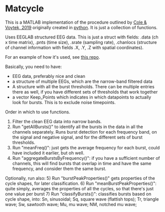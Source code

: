 # Matcycle
 
This is a MATLAB implementation of the procedure outlined by [Cole & Voytek, 2019](https://journals.physiology.org/doi/full/10.1152/jn.00273.2019) originally created in [python](https://github.com/bycycle-tools/bycycle). It is just a collection of functions.

Uses EEGLAB structured EEG data. This is just a struct with fields: .data (ch x time matrix), .pnts (time size), .srate (sampling rate), .chanlocs (structure of channel information with fields .X, .Y, .Z with spatial coordinates).


For an example of how it's used, see [this repo](https://github.com/snipeso/2Process_Bursts/tree/main/Burst_Detection).

Basically, you need to have:
- EEG data, preferably nice and clean
- a structure of multiple EEGs, which are the narrow-band filtered data
- A structure with all the burst thresholds. There can be multiple entries there as well, if you have different sets of thresholds that work together
- a vector Keep_Points which indicates in which datapoints to actually look for bursts. This is to exclude noise timepoints.

Order in which to use functions.

1) Filter the clean EEG data into narrow bands.
2) Run "getAllBursts()" to identify all the bursts in the data in all the channels separately. Runs burst detection for each frequency band, on the signal and negative signal, and for the different sets of burst thresholds. 
3) Run "meanFreq()": just gets the average frequency for each burst, could have included it earlier, but oh well.
4) Run "aggregateBurstsByFrequency()": if you have a sufficient number of channels, this will find bursts that overlap in time and have the same frequency, and consider them the same burst.

Optionally, run also:
5) Run "burstPeakProperties()" gets properties of the cycle shapes, for later classification.
6) Run "meanBurstPeakProperties()": quite simply, averages the properties of all the cycles, so that there's just one value per burst
7) Run "classifyBursts()": classifies bursts based on cycle shape, into: Sn, sinusoidal;  Sq, square wave (flattish tops); Tr, triangle wave; Sw, sawtooth wave; Mu, mu wave; NM, notched mu wave; 